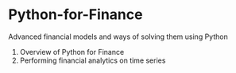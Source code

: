 # Python-for-Finance
Advanced financial models and ways of solving them using Python
1. Overview of Python for Finance
2. Performing financial analytics on time series 
